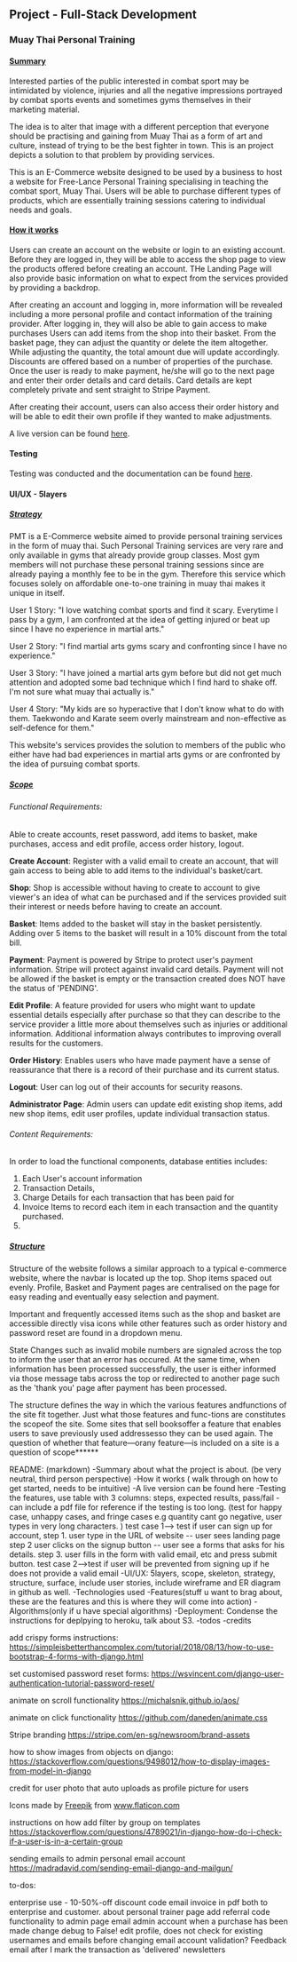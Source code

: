 ## Project - Full-Stack Development
### Muay Thai Personal Training

#### <u>Summary</u>

Interested parties of the public interested in combat sport may be intimidated by violence, injuries and all the negative impressions portrayed by combat sports events and sometimes gyms themselves in their marketing material.

The idea is to alter that image with a different perception that everyone should be practising and gaining from Muay Thai as a form of art and culture, instead of trying to be the best fighter in town. This is an project depicts a solution to that problem by providing services. 

This is an E-Commerce website designed to be used by a business to host a website for Free-Lance Personal Training specialising in teaching the combat sport, Muay Thai. Users will be able to purchase different types of products, which are essentially training sessions catering to individual needs and goals. 

#### <u>How it works</u>

Users can create an account on the website or login to an existing account. Before they are logged in, they will be able to access the shop page to view the products offered before creating an account. THe Landing Page will also provide basic information on what to expect from the services provided by providing a backdrop. 

After creating an account and logging in, more information will be revealed including a more personal profile and contact information of the training provider. After logging in, they will also be able to gain access to make purchases Users can add items from the shop into their basket. From the basket page, they can adjust the quantity or delete the item altogether. While adjusting the quantity, the total amount due will update accordingly. Discounts are offered based on a number of properties of the purchase. Once the user is ready to make payment, he/she will go to the next page and enter their order details and card details. Card details are kept completely private and sent straight to Stripe Payment.

After creating their account, users can also access their order history and will be able to edit their own profile if they wanted to make adjustments.

A live version can be found [here]().

#### Testing

Testing was conducted and the documentation can be found [here]().


#### UI/UX - 5layers

##### <u>Strategy</u>

PMT is a E-Commerce website aimed to provide personal training services in the form of muay thai. Such Personal Training services are very rare and only available in gyms that already provide group classes. Most gym members will not purchase these personal training sessions since are already paying a monthly fee to be in the gym. Therefore this service which focuses solely on affordable one-to-one training in muay thai makes it unique in itself. 

User 1 Story: "I love watching combat sports and find it scary. Everytime I pass by a gym, I am confronted at the idea of getting injured or beat up since I have no experience in martial arts."

User 2 Story: "I find martial arts gyms scary and confronting since I have no experience."

User 3 Story: "I have joined a martial arts gym before but did not get much attention and adopted some bad technique which I find hard to shake off. I'm not sure what muay thai actually is."

User 4 Story: "My kids are so hyperactive that I don't know what to do with them. Taekwondo and Karate seem overly mainstream and non-effective as self-defence for them."

This website's services provides the solution to members of the public who either have had bad experiences in martial arts gyms or are confronted by the idea of pursuing combat sports. 

##### <u>Scope</u>

###### Functional Requirements:

Able to create accounts, reset password, add items to basket, make purchases, access and edit profile, access order history, logout. 

**Create Account**: Register with a valid email to create an account, that will gain access to being able to add items to the individual's basket/cart. 

**Shop**: Shop is accessible without having  to create to account to give viewer's an idea of what can be purchased and if the services provided suit their interest or needs before having to create an account. 

**Basket**: Items added to the basket will stay in the basket persistently. Adding over 5 items to the basket will result in a 10% discount from the total bill. 

**Payment**: Payment is powered by Stripe to protect user's payment information. Stripe will protect against invalid card details. Payment will not be allowed if the basket is empty or the transaction created does NOT have the status of 'PENDING'.

**Edit Profile**: A feature provided for users who might want to update essential details especially after purchase so that they can describe to the service provider a little more about themselves such as injuries or additional information. Additional information always contributes to improving overall results for the customers. 

**Order History**: Enables users who have made payment have a sense of reassurance that there is a record of their purchase and its current status. 

**Logout**: User can log out of their accounts for security reasons.

**Administrator Page**: Admin users can update edit existing shop items, add new shop items, edit user profiles, update individual transaction status. 

###### Content Requirements:

In order to load the functional components, database entities includes:
1) Each User's account information
2) Transaction Details,
3) Charge Details for each transaction that has been paid for
4) Invoice Items to record each item in each transaction and the quantity purchased.
5) 

##### <u>Structure</u>

Structure of the website follows a similar approach to a typical e-commerce website, where the navbar is located up the top. Shop items spaced out evenly. Profile, Basket and Payment pages are centralised on the page for easy reading and eventually easy selection and payment. 

Important and frequently accessed items such as the shop and basket are accessible directly visa icons while other features such as order history and password reset are found in a dropdown menu. 

State Changes such as invalid mobile numbers are signaled across the top to inform the user that an error has occured. At the same time, when information has been processed successfully, the user is either informed via those message tabs across the top or redirected to another page such as the 'thank you' page after payment has been processed. 

The  structure  defines  the  way  in  which  the  various  features  andfunctions of the site fit together. Just what those features and func-tions are constitutes the scopeof the site. Some sites that sell booksoffer a feature that enables users to save previously used addressesso they can be used again. The question of whether that feature—orany feature—is included on a site is a question of scope******

README: (markdown)
-Summary about what the project is about.  (be very neutral, third person perspective)
-How it works ( walk through on how to get started, needs to be intuitive)
-A live version can be found here
-Testing the features, use table with 3 columns: steps, expected results, pass/fail - can include a pdf file for reference if the testing is too long.
(test for happy case, unhappy cases, and fringe cases e.g quantity cant go negative, user types in very long characters. )
test case 1--> test if user can sign up for account, step 1. user type in the URL of website -- user sees landing page step 2 user clicks on the signup button -- user see a forms that asks for his details. 
step 3. user fills in the form with valid email, etc and press submit button. 
test case 2-->test if user will be prevented from signing up if he does not provide a valid email
-UI/UX: 5layers, scope, skeleton, strategy, structure, surface, include user stories, include wireframe and ER diagram in github as well.
-Technologies used 
-Features(stuff u want to brag about, these are the features and this is where they will come into action)
-Algorithms(only if u have special algorithms)
-Deployment: Condense the instructions for deplpying to heroku, talk about S3. 
-todos
-credits


add crispy forms instructions:
https://simpleisbetterthancomplex.com/tutorial/2018/08/13/how-to-use-bootstrap-4-forms-with-django.html

set customised password reset forms:
https://wsvincent.com/django-user-authentication-tutorial-password-reset/

animate on scroll functionality
https://michalsnik.github.io/aos/

animate on click functionality
https://github.com/daneden/animate.css

Stripe branding 
https://stripe.com/en-sg/newsroom/brand-assets

how to show images from objects on django:
https://stackoverflow.com/questions/9498012/how-to-display-images-from-model-in-django

credit for user photo that auto uploads as profile picture for users
<div>Icons made by <a href="https://www.flaticon.com/authors/freepik" title="Freepik">Freepik</a> from <a href="https://www.flaticon.com/" title="Flaticon">www.flaticon.com</a></div>

instructions on how add filter by group on templates
https://stackoverflow.com/questions/4789021/in-django-how-do-i-check-if-a-user-is-in-a-certain-group

sending emails to admin personal email account
https://madradavid.com/sending-email-django-and-mailgun/



to-dos:


enterprise use - 10-50%-off discount code
email invoice in pdf both to enterprise and customer. 
about personal trainer page
add referral code functionality to admin page
email admin account when a purchase has been made
change debug to False!
edit profile, does not check for existing usernames and emails before changing
email account validation? 
Feedback email after I mark the transaction as 'delivered'
newsletters